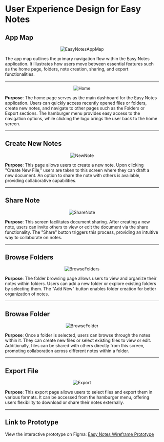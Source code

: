# User Experience Design for Easy Notes

## App Map

<p align="center">
  <img src="https://github.com/user-attachments/assets/de5aa5e9-5f77-4279-a3b4-8e536c1d08a8" alt="EasyNotesAppMap">
</p>

The app map outlines the primary navigation flow within the Easy Notes application. It illustrates how users move between essential features such as the home page, folders, note creation, sharing, and export functionalities.

---


<p align="center">
  <img src="https://github.com/user-attachments/assets/a2cbddc1-432d-4dc4-b6c9-8c2cbe59fe45" alt="Home">
</p>

**Purpose**: The home page serves as the main dashboard for the Easy Notes application. Users can quickly access recently opened files or folders, create new notes, and navigate to other pages such as the Folders or Export sections. The hamburger menu provides easy access to the navigation options, while clicking the logo brings the user back to the home screen.

---

## Create New Notes

<p align="center">
  <img src="https://github.com/user-attachments/assets/5a184f1b-08e1-4860-9b2e-8d6d447f7b74" alt="NewNote">
</p>

**Purpose**: This page allows users to create a new note. Upon clicking "Create New File," users are taken to this screen where they can draft a new document. An option to share the note with others is available, providing collaborative capabilities.

---

## Share Note

<p align="center">
  <img src="https://github.com/user-attachments/assets/affcb862-ef31-43de-827c-d16ab36d67f5" alt="ShareNote">
</p>

**Purpose**: This screen facilitates document sharing. After creating a new note, users can invite others to view or edit the document via the share functionality. The "Share" button triggers this process, providing an intuitive way to collaborate on notes.

---

## Browse Folders

<p align="center">
  <img src="https://github.com/user-attachments/assets/247627e3-581b-4085-911e-19ff4beb8178" alt="BrowseFolders">
</p>

**Purpose**: The folder browsing page allows users to view and organize their notes within folders. Users can add a new folder or explore existing folders by selecting them. The "Add New" button enables folder creation for better organization of notes.

---

## Browse Folder

<p align="center">
  <img src="https://github.com/user-attachments/assets/96509ae0-f96b-47a4-a803-b35ca8685658" alt="BrowseFolder">
</p>

**Purpose**: Once a folder is selected, users can browse through the notes within it. They can create new files or select existing files to view or edit. Additionally, files can be shared with others directly from this screen, promoting collaboration across different notes within a folder.

---

## Export File

<p align="center">
  <img src="https://github.com/user-attachments/assets/6e548d3a-e9b3-4699-91ac-67e5bffb6fb1" alt="Export">
</p>

**Purpose**: This export page allows users to select files and export them in various formats. It can be accessed from the hamburger menu, offering users flexibility to download or share their notes externally.

---

## Link to Prototype

View the interactive prototype on Figma:
[Easy Notes Wireframe Prototype](https://www.figma.com/proto/Rw3W5wb4kRxRFyIDutf3ae/EasyNotes-WireFrame?node-id=1-2&node-type=canvas&t=SMsLfSuwV5uFulyk-1&scaling=scale-down&content-scaling=fixed&page-id=0%3A1&starting-point-node-id=1%3A2&share=1)

